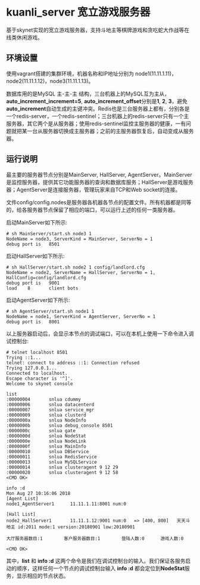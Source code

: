 # kuanli_server 宽立游戏服务器

基于skynet实现的宽立游戏服务器，支持斗地主等棋牌游戏和贪吃蛇大作战等在线类休闲游戏。



## 环境设置

使用vagrant搭建的集群环境，机器名称和IP地址分别为 node1(11.11.1.11)， node2(11.11.1.12)，node3(11.11.1.13)。

数据库用的是MySQL 主-主-主 结构，三台机器上的MySQL互为主从，**auto_increment_increment=5**, **auto_increment_offset**分别是**1**, **2**, **3**，避免**auto_increment**自动生成的主键冲突。Redis也是三台服务器上都有，分别各是一个redis-server，一个redis-sentinel；三台机器上的redis-server只有一个主服务器，其它两个是从服务器；使用redis-sentinel监控主服务器的健康，一有问题就把某一台从服务器切换成主服务器；之前的主服务器恢复后，自动变成从服务器。



## 运行说明

最主要的服务器节点分别是MainServer, HallServer, AgentServer。MainServer是监控服务器，提供其它功能服务器的查询和数据库服务；HallServer是游戏服务器；AgentServer是连接服务器，管理玩家来自TCP和Web socket的连接。

文件config/config.nodes是服务器各机器各节点的配置文件。所有机器都是同等的，给各服务器节点保留了相应的端口，可以运行上述的任何一类服务器。

启动MainServer如下所示:

```shell
# sh MainServer/start.sh node3 1
NodeName = node3, ServerKind = MainServer, ServerNo = 1
debug port is   8501
```

启动HallServer如下所示:

```shell
# sh HallServer/start.sh node2 1 config/landlord.cfg
NodeName = node2, ServerName = HallServer, ServerNo = 1, HallConfig=config/landlord.cfg
debug port is   9001
load    8       client bots
```

启动AgentServer如下所示:

```shell
# sh AgentServer/start.sh node1 1
NodeName = node1, ServerKind = AgentServer, ServerNo = 1
debug port is   8001
```



以上服务器启动后，会显示本节点的调试端口，可以在本机上使用一下命令进入调试控制台:

```shell
# telnet localhost 8501
Trying ::1...
telnet: connect to address ::1: Connection refused
Trying 127.0.0.1...
Connected to localhost.
Escape character is '^]'.
Welcome to skynet console

list
:00000004       snlua cdummy
:00000006       snlua datacenterd
:00000007       snlua service_mgr
:00000009       snlua clusterd
:0000000a       snlua NodeInfo
:0000000b       snlua debug_console 8501
:0000000c       snlua gate
:0000000d       snlua NodeStat
:0000000e       snlua NodeLink
:0000000f       snlua MainInfo
:00000010       snlua DBService
:00000011       snlua RedisService
:00000013       snlua MySQLService
:00000014       snlua clusteragent 9 12 29
:00000020       snlua clusteragent 9 12 58
<CMD OK>

info :d
Mon Aug 27 10:16:06 2018
[Agent List]
node1_AgentServer1      11.11.1.11:8001 num:0

[Hall List]
node2_HallServer1       11.11.1.12:9001 num:0   => [400, 800]   天天斗地主 id:2011 mode:1 version:20180901 low:20180901

大厅服务器数目:1        客户服务器数目:1        登陆人数:0      游戏人数:0

<CMD OK>
```

其中，**list** 和 **info :d** 这两个命令是我们在调试控制台的输入。我们保证各服务启动的顺序，这样任何一个节点的调试控制台输入 **info :d** 都会定位到**NodeStat**服务，显示相应的节点状态。

